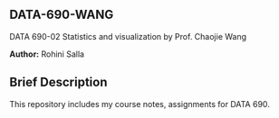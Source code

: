 ## DATA-690-WANG
DATA 690-02 Statistics and visualization by Prof. Chaojie Wang

**Author:** Rohini Salla
## Brief Description
This repository includes my course notes, assignments for DATA 690.
